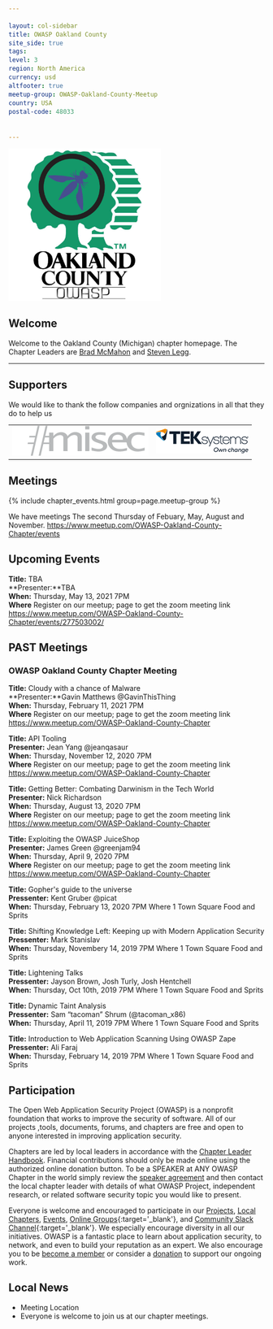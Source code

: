 ```yaml
---

layout: col-sidebar
title: OWASP Oakland County
site_side: true
tags:
level: 3
region: North America
currency: usd
altfooter: true
meetup-group: OWASP-Oakland-County-Meetup
country: USA
postal-code: 48033


---
```

<img src="assets/images/owasp_oc.jpg" width="300" />

## Welcome

Welcome to the Oakland County (Michigan) chapter homepage. The Chapter Leaders are <a href="mailto:bradley.mcmahon@owasp.org">Brad McMahon</a> and <a href="mailto:steven.legg@owasp.org">Steven Legg</a>.

<hr/>

## Supporters

We would like to thank the follow companies and orgnizations in all that they do to help us

<table class="sponsors-table">
    <tr>
        <td> <a href="https://www.misec.us/"> <img src="assets/images/misec.png" alt="Misec" title="Misec"/> </a> </td>
        <td> <a href="https://www.teksystems.com/"> <img src="assets/images/teksystems.png" alt="TEKsystems" title="TEKsystems"/> </a> </td>
    </tr>
</table>


## Meetings 
{% include chapter_events.html group=page.meetup-group %}

We have meetings The second Thursday of Febuary, May, August and November. 
https://www.meetup.com/OWASP-Oakland-County-Chapter/events

## Upcoming Events

**Title:** TBA <br />
**Presenter:**TBA <br />
**When:** Thursday, May 13, 2021 7PM <br />
**Where** Register on our meetup; page to get the zoom meeting link https://www.meetup.com/OWASP-Oakland-County-Chapter/events/277503002/ 

<blockquote>

</blockquote>


## PAST Meetings
### OWASP Oakland County Chapter Meeting ###
**Title:** Cloudy with a chance of Malware <br />
**Presenter:**Gavin Matthews @GavinThisThing <br />
**When:** Thursday, February 11, 2021 7PM <br />
**Where** Register on our meetup; page to get the zoom meeting link https://www.meetup.com/OWASP-Oakland-County-Chapter  

<blockquote>

</blockquote>

**Title:** API Tooling <br />
**Presenter:** Jean Yang @jeanqasaur <br />
**When:** Thursday, November 12, 2020 7PM <br />
**Where** Register on our meetup; page to get the zoom meeting link https://www.meetup.com/OWASP-Oakland-County-Chapter  

**Title:** Getting Better: Combating Darwinism in the Tech World <br />
**Presenter:** Nick Richardson <br />
**When:** Thursday, August 13, 2020 7PM <br />
**Where** Register on our meetup; page to get the zoom meeting link https://www.meetup.com/OWASP-Oakland-County-Chapter 

**Title:** Exploiting the OWASP JuiceShop <br />
**Presenter:** James Green @greenjam94 <br />
**When:** Thursday, April 9, 2020 7PM <br />
**Where** Register on our meetup; page to get the zoom meeting link https://www.meetup.com/OWASP-Oakland-County-Chapter 

**Title:** Gopher's guide to the universe  <br />
**Pressenter:** Kent Gruber @picat <br />
**When:** Thursday, February 13, 2020 7PM Where 1 Town Square Food and Sprits

**Title:** Shifting Knowledge Left: Keeping up with Modern Application Security <br />
**Pressenter:** Mark Stanislav <br />
**When:** Thursday, Novembery 14, 2019 7PM Where 1 Town Square Food and Sprits

**Title:** Lightening Talks <br />
**Pressenter:** Jayson Brown, Josh Turly, Josh Hentchell <br />
**When:** Thursday, Oct 10th, 2019 7PM Where 1 Town Square Food and Sprits

**Title:** Dynamic Taint Analysis <br />
**Pressenter:** Sam “tacoman” Shrum (@tacoman_x86) <br />
**When:** Thursday, April 11, 2019 7PM Where 1 Town Square Food and Sprits

**Title:** Introduction to Web Application Scanning Using OWASP Zape  <br />
**Pressenter:** Ali Faraj <br />
**When:** Thursday, February 14, 2019 7PM Where 1 Town Square Food and Sprits

## Participation
The Open Web Application Security Project (OWASP) is a nonprofit foundation that works to improve the security of software. All of our projects ,tools, documents, forums, and chapters are free and open to anyone interested in improving application security. 

Chapters are led by local leaders in accordance with the [Chapter Leader Handbook](/www-policy/rules-of-procedure/chapter-handbook). Financial contributions should only be made online using the authorized online donation button. To be a SPEAKER at ANY OWASP Chapter in the world simply review the [speaker agreement](/www-policy/speaker-agreement) and then contact the local chapter leader with details of what OWASP Project, independent research, or related software security topic you would like to present.

Everyone is welcome and encouraged to participate in our [Projects](/projects), [Local Chapters](/chapters), [Events](/events), [Online Groups](https://groups.google.com/a/owasp.com/){:target='_blank'}, and [Community Slack Channel](https://owasp.slack.com/){:target='_blank'}. We especially encourage diversity in all our initiatives. OWASP is a fantastic place to learn about application security, to network, and even to build your reputation as an expert. We also encourage you to be [become a member](/membership) or consider a [donation](/donate) to support our ongoing work.

## Local News
- Meeting Location
- Everyone is welcome to join us at our chapter meetings.


